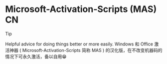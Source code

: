 # Microsoft-Activation-Scripts (MAS) CN
> [!TIP]
> Helpful advice for doing things better or more easily. Windows 和 Office 激活神器 ( Microsoft-Activation-Scripts 简称 MAS ) 的汉化版，在不改变机器码的情况下可永久激活，备以自用😁
